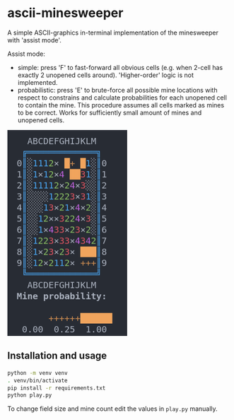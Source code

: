 # ascii-minesweeper

A simple ASCII-graphics in-terminal implementation of the minesweeper with 'assist mode'.

Assist mode:
 * simple: press 'F' to fast-forward all obvious cells (e.g. when 2-cell has exactly 2 unopened cells around). 'Higher-order' logic is not implemented.
 * probabilistic: press 'E' to brute-force all possible mine locations with respect to constrains and calculate probabilities for each unopened cell to contain the mine. This procedure assumes all cells marked as mines to be correct. Works for sufficiently small amount of mines and unopened cells.


![main_view](screenshots/main.png)


## Installation and usage

```bash
python -m venv venv
. venv/bin/activate
pip install -r requirements.txt
python play.py
```

To change field size and mine count edit the values in `play.py` manually.
